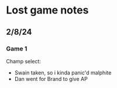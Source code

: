 # Lost game notes

## 2/8/24

### Game 1

Champ select:
- Swain taken, so i kinda panic'd malphite
- Dan went for Brand to give AP
